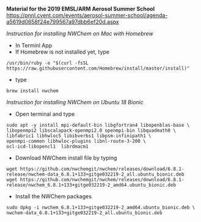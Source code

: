 **Material for the 2019 EMSL/ARM Aerosol Summer School**  
https://pnnl.cvent.com/events/aerosol-summer-school/agenda-a5619d0658f24e799567a97dbb6ef20d.aspx

*Instruction for installing NWChem on Mac with Homebrew* 
* In Terminl App  
* If Homebrew is not installed yet, type
```
/usr/bin/ruby -e "$(curl -fsSL https://raw.githubusercontent.com/Homebrew/install/master/install)"
```
* type
```
brew install nwchem
```

*Instruction for installing NWChem on Ubuntu 18 Bionic*  
* Open terminal and type
```
sudo apt -y install mpi-default-bin libgfortran4 libopenblas-base \
libopenmpi2 libscalapack-openmpi2.0 openmpi-bin libquadmath0 \
libfabric1 libhwloc5 libibverbs1 libpsm-infinipath1 \
openmpi-common libhwloc-plugins libnl-route-3-200 \
ocl-icd-libopencl1  librdmacm1
```
* Download NWChem install file by typing
```
wget https://github.com/nwchemgit/nwchem/releases/download/6.8.1-release/nwchem-data_6.8.1+133+gitge032219-2_all.ubuntu_bionic.deb
wget https://github.com/nwchemgit/nwchem/releases/download/6.8.1-release/nwchem_6.8.1+133+gitge032219-2_amd64.ubuntu_bionic.deb
```
* Install the NWChem packages
```
sudo dpkg -i nwchem_6.8.1+133+gitge032219-2_amd64.ubuntu_bionic.deb \ 
nwchem-data_6.8.1+133+gitge032219-2_all.ubuntu_bionic.deb
```
